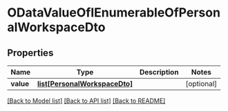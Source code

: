 # ODataValueOfIEnumerableOfPersonalWorkspaceDto

## Properties
Name | Type | Description | Notes
------------ | ------------- | ------------- | -------------
**value** | [**list[PersonalWorkspaceDto]**](PersonalWorkspaceDto.md) |  | [optional] 

[[Back to Model list]](../README.md#documentation-for-models) [[Back to API list]](../README.md#documentation-for-api-endpoints) [[Back to README]](../README.md)


